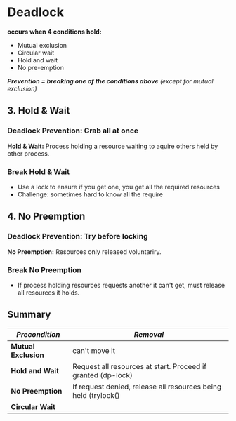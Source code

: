 # Deadlock
**occurs when 4 conditions hold:**
- Mutual exclusion
- Circular wait
- Hold and wait
- No pre-emption

***Prevention = breaking one of the conditions above*** *(except for mutual exclusion)*

## 3. Hold & Wait
### Deadlock Prevention: Grab all at once 
**Hold & Wait:** Process holding a resource waiting to aquire others held by other process.

### Break Hold & Wait
- Use a lock to ensure if you get one, you get all the required resources
- Challenge: sometimes hard to know all the require

## 4. No Preemption
### Deadlock Prevention: Try before locking
**No Preemption:** Resources only released voluntariry.

### Break No Preemption
- If process holding resources requests another it can't get, must release all resources it holds.

## Summary
| ***Precondition*** | ***Removal***|
| ------------------ | ------------ |
| **Mutual Exclusion** | can't move it |
| **Hold and Wait**| Request all resources at start. Proceed if granted (dp-lock) |
| **No Preemption** | If request denied, release all resources being held (trylock() |
| **Circular Wait** | |
